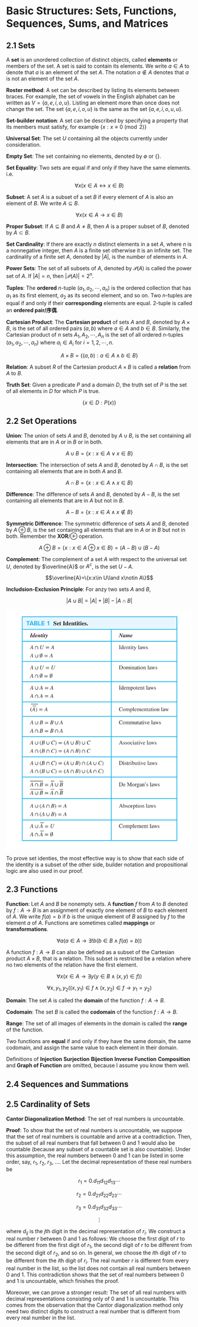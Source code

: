 # Basic Structures: Sets, Functions, Sequences, Sums, and Matrices

## 2.1 Sets

A **set** is an unordered collection of distinct objects, called **elements** or members of the set. A set is said to contain its elements. We write $a\in A$ to denote that $a$ is an element of the set $A$. The notation $a\notin A$ denotes that $a$ is not an element of the set $A$.

**Roster method**: A set can be described by listing its elements between braces. For example, the set of vowels in the English alphabet can be written as $V=\{a,e,i,o,u\}$. Listing an element more than once does not change the set. The set $\{a,e,i,o,u\}$ is the same as the set $\{a,e,i,o,u,u\}$.

**Set-builder notation**: A set can be described by specifying a property that its members must satisfy, for example $\{x:x\equiv 0\pmod 2\}$

**Universal Set**: The set $U$ containing all the objects currently under consideration.

**Empty Set**: The set containing no elements, denoted by $\emptyset$ or $\{\}$.

**Set Equality**: Two sets are equal if and only if they have the same elements. i.e. 

$$\forall x(x\in A\leftrightarrow x\in B)$$

**Subset**: A set $A$ is a subset of a set $B$ if every element of $A$ is also an element of $B$. We write $A\subseteq B$.

$$\forall x(x\in A\rightarrow x\in B)$$

**Proper Subset**: If $A\subseteq B$ and $A\neq B$, then $A$ is a proper subset of $B$, denoted by $A\subset B$.

**Set Cardinality**: If there are exactly $n$ distinct elements in a set $A$, where $n$ is a nonnegative integer, then $A$ is a finite set otherwise it is an infinite set. The cardinality of a finite set $A$, denoted by $|A|$, is the number of elements in $A$.

**Power Sets**: The set of all subsets of $A$, denoted by $\mathcal{P}(A)$ is called the power set of $A$. If $|A|=n$, then $|\mathcal{P}(A)|=2^n$.

**Tuples**: The **ordered** $n$-tuple $(a_1,a_2,\cdots,a_n)$ is the ordered collection that has $a_1$ as its first element, $a_2$ as its second element, and so on. Two $n$-tuples are equal if and only if their **corresponding** elements are equal. $2$-tuple is called an **ordered pair/序偶**.

**Cartesian Product**: The **Cartesian product** of sets $A$ and $B$, denoted by $A\times B$, is the set of all ordered pairs $(a,b)$ where $a\in A$ and $b\in B$. Similarly, the Cartesian product of $n$ sets $A_1,A_2,\cdots,A_n$ is the set of all ordered $n$-tuples $(a_1,a_2,\cdots,a_n)$ where $a_i\in A_i$ for $i=1,2,\cdots,n$.

$$A\times B=\{(a,b):a\in A\land b\in B\}$$

**Relation**: A subset $R$ of the Cartesian product $A\times B$ is called a **relation** from $A$ to $B$.

**Truth Set**: Given a predicate $P$ and a domain $D$, the truth set of $P$ is the set of all elements in $D$ for which $P$ is true.

$$\{x\in D:P(x)\}$$

## 2.2 Set Operations

**Union**: The union of sets $A$ and $B$, denoted by $A\cup B$, is the set containing all elements that are in $A$ or in $B$ or in both.

$$A\cup B=\{x:x\in A\lor x\in B\}$$

**Intersection**: The intersection of sets $A$ and $B$, denoted by $A\cap B$, is the set containing all elements that are in both $A$ and $B$.

$$A\cap B=\{x:x\in A\land x\in B\}$$

**Difference**: The difference of sets $A$ and $B$, denoted by $A-B$, is the set containing all elements that are in $A$ but not in $B$.

$$A-B=\{x:x\in A\land x\notin B\}$$

**Symmetric Difference**: The symmetric difference of sets $A$ and $B$, denoted by $A\oplus B$, is the set containing all elements that are in $A$ or in $B$ but not in both. Remember the **XOR**/$\oplus$ operation.

$$A\oplus B=\{x:x\in A\oplus x\in B\}=(A-B)\cup(B-A)$$

**Complement**: The complement of a set $A$ with respect to the universal set $U$, denoted by $\overline{A}$ or $A^c$, is the set $U-A$.

$$\overline{A}=\{x:x\in U\land x\notin A\}$$

**Includsion-Exclusion Principle**: For anzy two sets $A$ and $B$,

$$|A\cup B|=|A|+|B|-|A\cap B|$$

![alt text](./images/image2-1.png)

To prove set identies, the most effective way is to show that each side of the identity is a subset of the other side, builder notation and propositional logic are also used in our proof.

## 2.3 Functions

**Function**: Let $A$ and $B$ be nonempty sets. A **function** $f$ from $A$ to $B$ denoted by $f:A\rightarrow B$ is an assignment of exactly one element of $B$ to each element of $A$. We write $f(a)=b$ if $b$ is the unique element of $B$ assigned by $f$ to the element $a$ of $A$. Functions are sometimes called **mappings** or **transformations**.

$$\forall a(a\in A\rightarrow \exists!b(b\in B\land f(a)=b))$$

A function $f:A\rightarrow B$ can also be defined as a subset of the Cartesian product $A\times B$, that is a relation. This subset is restricted be a relation where no two elements of the relation have the first element. 

$$\forall x(x\in A\to\exists y(y\in B\land (x,y)\in f))$$

$$\forall x,y_1,y_2((x,y_1)\in f\land (x,y_2)\in f\to y_1=y_2)$$

**Domain**: The set $A$ is called the **domain** of the function $f:A\rightarrow B$.

**Codomain**: The set $B$ is called the **codomain** of the function $f:A\rightarrow B$.

**Range**: The set of all images of elements in the domain is called the **range** of the function.

Two functions are **equal** if and only if they have the same domain, the same codomain, and assign the same value to each element in their domain.

Definitions of **Injection** **Surjection** **Bijection** **Inverse Function** **Composition** and **Graph of Function** are omitted, because I assume you know them well.

## 2.4 Sequences and Summations

## 2.5 Cardinality of Sets

**Cantor Diagonalization Method**: The set of real numbers is uncountable.

**Proof**: To show that the set of real numbers is uncountable, we suppose that the set of real numbers is countable and arrive at a contradiction. Then, the subset of all real numbers that fall between $0$ and $1$ would also be countable (because any subset of a countable set is also countable). Under this assumption, the real numbers between $0$ and $1$ can be listed in some order, say, $r_1$, $r_2$, $r_3$, $\dots$. Let the decimal representation of these real numbers be

$$r_1=0.d_{11}d_{12}d_{13}\cdots$$

$$r_2=0.d_{21}d_{22}d_{23}\cdots$$

$$r_3=0.d_{31}d_{32}d_{33}\cdots$$

$$\vdots$$

where $d_{ij}$ is the $j$th digit in the decimal representation of $r_i$. We construct a real number $r$ between $0$ and $1$ as follows: We choose the first digit of $r$ to be different from the first digit of $r_1$, the second digit of $r$ to be different from the second digit of $r_2$, and so on. In general, we choose the $i$th digit of $r$ to be different from the $i$th digit of $r_i$. The real number $r$ is different from every real number in the list, so the list does not contain all real numbers between $0$ and $1$. This contradiction shows that the set of real numbers between $0$ and $1$ is uncountable, which finishes the proof.

Moreover, we can prove a stronger result: The set of all real numbers with decimal representations consisting only of $0$ and $1$ is uncountable. This comes from the observation that the Cantor diagonalization method only need two distinct digits to construct a real number that is different from every real number in the list.


